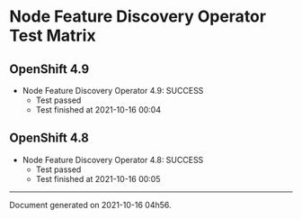 
Node Feature Discovery Operator Test Matrix
===========================================

OpenShift 4.9
-------------


* Node Feature Discovery Operator 4.9: SUCCESS
  - Test passed
  - Test finished at 2021-10-16 00:04

OpenShift 4.8
-------------


* Node Feature Discovery Operator 4.8: SUCCESS
  - Test passed
  - Test finished at 2021-10-16 00:05


---
Document generated on 2021-10-16 04h56.
